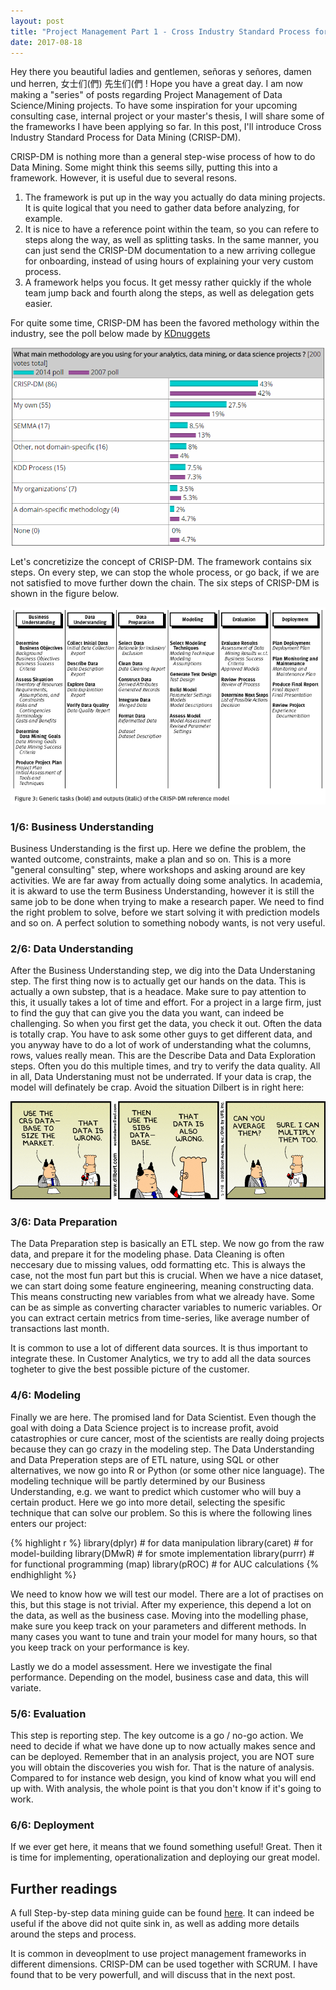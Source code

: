```yaml
---
layout: post
title: "Project Management Part 1 - Cross Industry Standard Process for Data Mining"
date: 2017-08-18
---
```


Hey there you beautiful ladies and gentlemen, señoras y señores, damen und herren, 女士们(們) 先生们(們 ! Hope you have a great day. I am now making a "series" of posts regarding Project Management of Data Science/Mining projects. To have some inspiration for your upcoming consulting case, internal project or your master's thesis, I will share some of the frameworks I have been applying so far. In this post, I'll introduce Cross Industry Standard Process for Data Mining (CRISP-DM). 


CRISP-DM is nothing more than a general step-wise process of how to do Data Mining. Some might think this seems silly, putting this into a framework. However, it is useful due to several resons. 
1. The framework is put up in the way you actually do data mining projects. It is quite logical that you need to gather data before analyzing, for example. 
2. It is nice to have a reference point within the team, so you can refere to steps along the way, as well as splitting tasks. In the same manner, you can just send the CRISP-DM documentation to a new arriving collegue for onboarding, instead of using hours of explaining your very custom process.
3. A framework helps you focus. It get messy rather quickly if the whole team jump back and fourth along the steps, as well as delegation gets easier.

For quite some time, CRISP-DM has been the favored methology within the industry, see the poll below made by [KDnuggets](http://www.kdnuggets.com/2014/10/crisp-dm-top-methodology-analytics-data-mining-data-science-projects.html)

![center](/figs/2017-08-19-CRISP-DM/crisp_pop.png)

Let's concretizize the concept of CRISP-DM. The framework contains six steps. On every step, we can stop the whole process, or go back, if we are not satisfied to move further down the chain. The six steps of CRISP-DM is shown in the figure below. 

![center](/figs/2017-08-19-CRISP-DM/metodologia_crisp_dm1_html_52cdbecf.png)




### 1/6: Business Understanding 

Business Understanding is the first up. Here we define the problem, the wanted outcome, constraints, make a plan and so on. This is a more "general consulting" step, where workshops and asking around are key activities. We are far away from actually doing some analytics. In academia, it is akward to use the term Business Understanding, however it is still the same job to be done when trying to make a research paper. We need to find the right problem to solve, before we start solving it with prediction models and so on. A perfect solution to something nobody wants, is not very useful.


### 2/6: Data Understanding

After the Business Understanding step, we dig into the Data Understaning step. The first thing now is to actually get our hands on the data. This is actually a own substep, that is a headace. Make sure to pay attention to this, it usually takes a lot of time and effort. For a project in a large firm, just to find the guy that can give you the data you want, can indeed be challenging. So when you first get the data, you check it out. Often the data is totally crap. You have to ask some other guys to get different data, and you anyway have to do a lot of work of understanding what the columns, rows, values really mean. This are the Describe Data and Data Exploration steps. Often you do this multiple times, and try to verify the data quality. All in all, Data Understaning must not be underrated. If your data is crap, the model will definately be crap. Avoid the situation Dilbert is in right here:


![center](/figs/2017-08-19-CRISP-DM/d8.gif)


### 3/6: Data Preparation

The Data Preparation step is basically an ETL step. We now go from the raw data, and prepare it for the modeling phase. Data Cleaning is often neccesary due to missing values, odd formatting etc. This is always the case, not the most fun part but this is crucial. When we have a nice dataset, we can start doing some feature engineering, meaning constructing data. This means constructing new variables from what we already have. Some can be as simple as converting character variables to numeric variables. Or you can extract certain metrics from time-series, like average number of transactions last month. 

It is common to use a lot of different data sources. It is thus important to integrate these. In Customer Analytics, we try to add all the data sources togheter to give the best possible picture of the customer. 


### 4/6: Modeling

Finally we are here. The promised land for Data Scientist. Even though the goal with doing a Data Science project is to increase profit, avoid catastrophies or cure cancer, most of the scientists are really doing projects because they can go crazy in the modeling step. The Data Understanding and Data Preperation steps are of ETL nature, using SQL or other alternatives, we now go into R or Python (or some other nice language). The modeling technique will be partly determined by our Business Understanding, e.g. we want to predict which customer who will buy a certain product. Here we go into more detail, selecting the spesific technique that can solve our problem. So this is where the following lines enters our project:



{% highlight r %}
library(dplyr) # for data manipulation
library(caret) # for model-building
library(DMwR) # for smote implementation
library(purrr) # for functional programming (map)
library(pROC) # for AUC calculations
{% endhighlight %}


We need to know how we will test our model. There are a lot of practises on this, but this stage is not trivial. After my experience, this depend a lot on the data, as well as the business case. Moving into the modelling phase, make sure you keep track on your parameters and different methods. In many cases you want to tune and train your model for many hours, so that you keep track on your performance is key.

Lastly we do a model assessment. Here we investigate the final performance. Depending on the model, business case and data, this will variate. 



### 5/6: Evaluation

This step is reporting step. The key outcome is a go / no-go action. We need to decide if what we have done up to now actually makes sence and can be deployed. Remember that in an analysis project, you are NOT sure you will obtain the discoveries you wish for. That is the nature of analysis. Compared to for instance web design, you kind of know what you will end up with. With analysis, the whole point is that you don't know if it's going to work.

### 6/6: Deployment

If we ever get here, it means that we found something useful! Great. Then it is time for implementing, operationalization and deploying our great model. 



## Further readings

A full Step-by-step data mining guide can be found [here](https://www.the-modeling-agency.com/crisp-dm.pdf). It can indeed be useful if the above did not quite sink in, as well as adding more details around the steps and process. 

It is common in deveoplment to use project management frameworks in different dimensions. CRISP-DM can be used together with SCRUM. I have found that to be very powerfull, and will discuss that in the next post.








